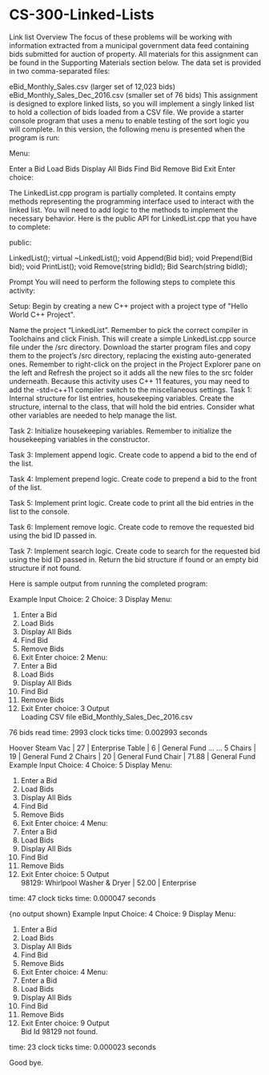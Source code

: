 # CS-300-Linked-Lists
Link list
Overview
The focus of these problems will be working with information extracted from a municipal government data feed containing bids submitted for auction of property. All materials for this assignment can be found in the Supporting Materials section below. The data set is provided in two comma-separated files:

eBid_Monthly_Sales.csv (larger set of 12,023 bids)
eBid_Monthly_Sales_Dec_2016.csv (smaller set of 76 bids)
This assignment is designed to explore linked lists, so you will implement a singly linked list to hold a collection of bids loaded from a CSV file. We provide a starter console program that uses a menu to enable testing of the sort logic you will complete. In this version, the following menu is presented when the program is run:

Menu:

Enter a Bid
Load Bids
Display All Bids
Find Bid
Remove Bid
Exit
Enter choice:

The LinkedList.cpp program is partially completed. It contains empty methods representing the programming interface used to interact with the linked list. You will need to add logic to the methods to implement the necessary behavior. Here is the public API for LinkedList.cpp that you have to complete:

public:

LinkedList();
virtual ~LinkedList();
void Append(Bid bid);
void Prepend(Bid bid);
void PrintList();
void Remove(string bidId);
Bid Search(string bidId);

Prompt
You will need to perform the following steps to complete this activity:

Setup: Begin by creating a new C++ project with a project type of "Hello World C++ Project".

Name the project “LinkedList”. Remember to pick the correct compiler in Toolchains and click Finish. This will create a simple LinkedList.cpp source file under the /src directory.
Download the starter program files and copy them to the project’s /src directory, replacing the existing auto-generated ones. Remember to right-click on the project in the Project Explorer pane on the left and Refresh the project so it adds all the new files to the src folder underneath.
Because this activity uses C++ 11 features, you may need to add the -std=c++11 compiler switch to the miscellaneous settings.
Task 1: Internal structure for list entries, housekeeping variables. Create the structure, internal to the class, that will hold the bid entries. Consider what other variables are needed to help manage the list.

Task 2: Initialize housekeeping variables. Remember to initialize the housekeeping variables in the constructor.

Task 3: Implement append logic. Create code to append a bid to the end of the list.

Task 4: Implement prepend logic. Create code to prepend a bid to the front of the list.

Task 5: Implement print logic. Create code to print all the bid entries in the list to the console.

Task 6: Implement remove logic. Create code to remove the requested bid using the bid ID passed in.

Task 7: Implement search logic. Create code to search for the requested bid using the bid ID passed in. Return the bid structure if found or an empty bid structure if not found.

Here is sample output from running the completed program:

Example Input	Choice: 2	Choice: 3 
Display	Menu:
1. Enter a Bid
2. Load Bids
3. Display All Bids
4. Find Bid
5. Remove Bids
9. Exit
Enter choice: 2	Menu:
1. Enter a Bid
2. Load Bids
3. Display All Bids
4. Find Bid
5. Remove Bids
9. Exit
Enter choice: 3
Output	
Loading CSV file eBid_Monthly_Sales_Dec_2016.csv

76 bids read
time: 2993 clock ticks
time: 0.002993 seconds

Hoover Steam Vac | 27 | Enterprise
Table | 6 | General Fund
...
...
5 Chairs | 19 | General Fund
2 Chairs | 20 | General Fund
Chair | 71.88 | General Fund
Example Input	Choice: 4	Choice: 5 
Display	Menu:
1. Enter a Bid
2. Load Bids
3. Display All Bids
4. Find Bid
5. Remove Bids
9. Exit
Enter choice: 4	Menu:
1. Enter a Bid
2. Load Bids
3. Display All Bids
4. Find Bid
5. Remove Bids
9. Exit
Enter choice: 5
Output	
98129: Whirlpool Washer & Dryer | 52.00 | Enterprise

time: 47 clock ticks
time: 0.000047 seconds

{no output shown}
Example Input	Choice: 4	Choice: 9 
Display	Menu:
1. Enter a Bid
2. Load Bids
3. Display All Bids
4. Find Bid
5. Remove Bids
9. Exit
Enter choice: 4	Menu:
1. Enter a Bid
2. Load Bids
3. Display All Bids
4. Find Bid
5. Remove Bids
9. Exit
Enter choice: 9
Output	
Bid Id 98129 not found.

time: 23 clock ticks
time: 0.000023 seconds

Good bye.
